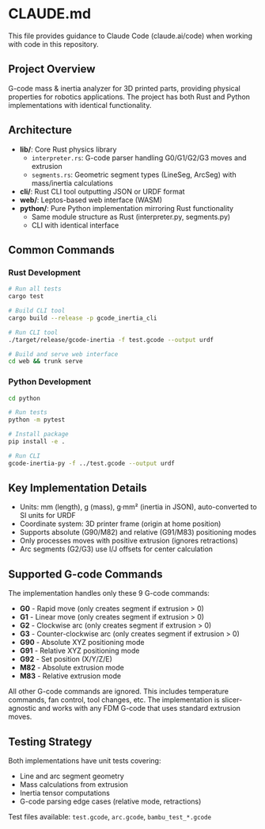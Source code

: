 # CLAUDE.md

This file provides guidance to Claude Code (claude.ai/code) when working with code in this repository.

## Project Overview

G-code mass & inertia analyzer for 3D printed parts, providing physical properties for robotics applications. The project has both Rust and Python implementations with identical functionality.

## Architecture

- **lib/**: Core Rust physics library
  - `interpreter.rs`: G-code parser handling G0/G1/G2/G3 moves and extrusion
  - `segments.rs`: Geometric segment types (LineSeg, ArcSeg) with mass/inertia calculations
- **cli/**: Rust CLI tool outputting JSON or URDF format
- **web/**: Leptos-based web interface (WASM)
- **python/**: Pure Python implementation mirroring Rust functionality
  - Same module structure as Rust (interpreter.py, segments.py)
  - CLI with identical interface

## Common Commands

### Rust Development
```bash
# Run all tests
cargo test

# Build CLI tool
cargo build --release -p gcode_inertia_cli

# Run CLI tool
./target/release/gcode-inertia -f test.gcode --output urdf

# Build and serve web interface
cd web && trunk serve
```

### Python Development
```bash
cd python

# Run tests
python -m pytest

# Install package
pip install -e .

# Run CLI
gcode-inertia-py -f ../test.gcode --output urdf
```

## Key Implementation Details

- Units: mm (length), g (mass), g·mm² (inertia in JSON), auto-converted to SI units for URDF
- Coordinate system: 3D printer frame (origin at home position)
- Supports absolute (G90/M82) and relative (G91/M83) positioning modes
- Only processes moves with positive extrusion (ignores retractions)
- Arc segments (G2/G3) use I/J offsets for center calculation

## Supported G-code Commands

The implementation handles only these 9 G-code commands:
- **G0** - Rapid move (only creates segment if extrusion > 0)
- **G1** - Linear move (only creates segment if extrusion > 0)
- **G2** - Clockwise arc (only creates segment if extrusion > 0)
- **G3** - Counter-clockwise arc (only creates segment if extrusion > 0)
- **G90** - Absolute XYZ positioning mode
- **G91** - Relative XYZ positioning mode
- **G92** - Set position (X/Y/Z/E)
- **M82** - Absolute extrusion mode
- **M83** - Relative extrusion mode

All other G-code commands are ignored. This includes temperature commands, fan control, tool changes, etc. The implementation is slicer-agnostic and works with any FDM G-code that uses standard extrusion moves.

## Testing Strategy

Both implementations have unit tests covering:
- Line and arc segment geometry
- Mass calculations from extrusion
- Inertia tensor computations
- G-code parsing edge cases (relative mode, retractions)

Test files available: `test.gcode`, `arc.gcode`, `bambu_test_*.gcode`